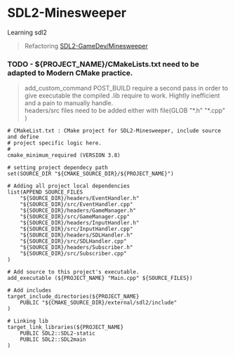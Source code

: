 # SDL2-Minesweeper
Learning sdl2
> Refactoring [SDL2-GameDev/Minesweeper](https://github.com/guyllaumedemers/SDL2-GameDev/tree/master/SDL2-Minesweeper)

### TODO - ${PROJECT_NAME}/CMakeLists.txt need to be adapted to Modern CMake practice.
>add_custom_command POST_BUILD require a second pass in order to give executable the compiled .lib require to work. Hightly inefficient and a pain to manually handle. </br>
>headers/src files need to be added either with file(GLOB "\*.h" "\*.cpp" )
```
# CMakeList.txt : CMake project for SDL2-Minesweeper, include source and define
# project specific logic here.
#
cmake_minimum_required (VERSION 3.8)

# setting project dependecy path
set(SOURCE_DIR "${CMAKE_SOURCE_DIR}/${PROJECT_NAME}")

# Adding all project local dependencies
list(APPEND SOURCE_FILES
	"${SOURCE_DIR}/headers/EventHandler.h"
	"${SOURCE_DIR}/src/EventHandler.cpp"
	"${SOURCE_DIR}/headers/GameManager.h"
	"${SOURCE_DIR}/src/GameManager.cpp"
	"${SOURCE_DIR}/headers/InputHandler.h"
	"${SOURCE_DIR}/src/InputHandler.cpp"
	"${SOURCE_DIR}/headers/SDLHandler.h"
	"${SOURCE_DIR}/src/SDLHandler.cpp"
	"${SOURCE_DIR}/headers/Subscriber.h"
	"${SOURCE_DIR}/src/Subscriber.cpp"
)

# Add source to this project's executable.
add_executable (${PROJECT_NAME} "Main.cpp" ${SOURCE_FILES})

# Add includes
target_include_directories(${PROJECT_NAME}
	PUBLIC "${CMAKE_SOURCE_DIR}/external/sdl2/include"
)

# Linking lib
target_link_libraries(${PROJECT_NAME}
	PUBLIC SDL2::SDL2-static
	PUBLIC SDL2::SDL2main
)
```

